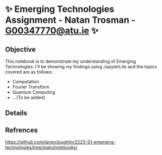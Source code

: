 # ✨ Emerging Technologies Assignment - Natan Trosman - G00347770@atu.ie ✨

## Objective

This notebook is to demonstrate my understanding of Emerging Technologies. I'll be showing my findings using
JupyterLite and the topics covered are as follows:

* Computation
* Fourier Transform
* Quantum Computing
* ...(To be added)

## Details

## Refrences
<https://github.com/ianmcloughlin/2223-S1-emerging-technologies/tree/main/notebooks/>
